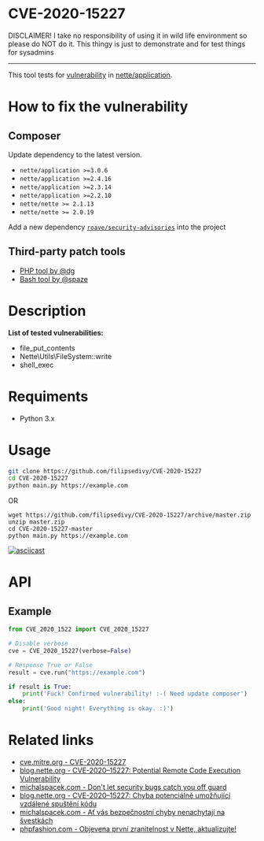 # CVE-2020-15227

DISCLAIMER! I take no responsibility of using it in wild life environment so please do NOT do it. This thingy is just to demonstrate and for test things for sysadmins

---

This tool tests for [vulnerability](https://github.com/nette/application/security/advisories/GHSA-8gv3-3j7f-wg94) in [nette/application](https://github.com/nette/application).

# How to fix the vulnerability

## Composer

Update dependency to the latest version.

* ``nette/application >=3.0.6``
* ``nette/application >=2.4.16``
* ``nette/application >=2.3.14``
* ``nette/application >=2.2.10``
* ``nette/nette >= 2.1.13``
* ``nette/nette >= 2.0.19``

Add a new dependency [``roave/security-advisories``](https://github.com/Roave/SecurityAdvisories) into the project

## Third-party patch tools

* [PHP tool by @dg](https://gist.github.com/dg/be0f26b31be15a2f1b1208a1714bf415)
* [Bash tool by @spaze](https://gist.github.com/spaze/fb6d8cdc296e0314b50f8b484bcd1385)

# Description

**List of tested vulnerabilities:**

- file_put_contents
- Nette\\Utils\\FileSystem::write
- shell_exec

# Requiments

* Python 3.x

# Usage

```bash
git clone https://github.com/filipsedivy/CVE-2020-15227
cd CVE-2020-15227
python main.py https://example.com
```

OR

```
wget https://github.com/filipsedivy/CVE-2020-15227/archive/master.zip
unzip master.zip
cd CVE-2020-15227-master
python main.py https://example.com
```

[![asciicast](https://asciinema.org/a/373111.svg)](https://asciinema.org/a/373111)

# API

## Example

```python
from CVE_2020_1522 import CVE_2020_15227

# Disable verbose
cve = CVE_2020_15227(verbose=False)

# Response True or False
result = cve.run("https://example.com")

if result is True:
    print('Fuck! Confirmed vulnerability! :-( Need update composer')
else:
    print('Good night! Everything is okay. :)')

```

# Related links
* [cve.mitre.org - CVE-2020-15227](https://cve.mitre.org/cgi-bin/cvename.cgi?name=CVE-2020-15227)
* [blog.nette.org - CVE-2020–15227: Potential Remote Code Execution Vulnerability](https://blog.nette.org/en/cve-2020-15227-potential-remote-code-execution-vulnerability)
* [michalspacek.com - Don't let security bugs catch you off guard](https://www.michalspacek.com/dont-let-security-bugs-catch-you-off-guard)
* [blog.nette.org - CVE-2020–15227: Chyba potenciálně umožňující vzdálené spuštění kódu](https://blog.nette.org/cs/cve-2020-15227-chyba-potencialne-umoznujici-vzdalene-spusteni-kodu)
* [michalspacek.com - Ať vás bezpečnostní chyby nenachytají na švestkách](https://www.michalspacek.cz/at-vas-bezpecnostni-chyby-nenachytaji-na-svestkach)
* [phpfashion.com - Objevena první zranitelnost v Nette, aktualizujte!](https://phpfashion.com/objevena-prvni-zranitelnost-v-nette-aktualizujte)